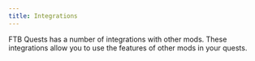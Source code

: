 ```yaml
---
title: Integrations
---
```


FTB Quests has a number of integrations with other mods. These integrations allow you to use the features of other mods in your quests.

